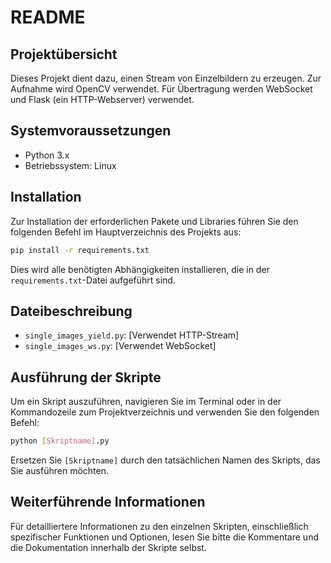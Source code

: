 # README

## Projektübersicht

Dieses Projekt dient dazu, einen Stream von Einzelbildern zu erzeugen. Zur Aufnahme wird OpenCV verwendet. Für Übertragung werden WebSocket und Flask (ein HTTP-Webserver) verwendet.

## Systemvoraussetzungen

- Python 3.x
- Betriebssystem: Linux

## Installation

Zur Installation der erforderlichen Pakete und Libraries führen Sie den folgenden Befehl im Hauptverzeichnis des Projekts aus:

```bash
pip install -r requirements.txt
```

Dies wird alle benötigten Abhängigkeiten installieren, die in der `requirements.txt`-Datei aufgeführt sind.

## Dateibeschreibung

- `single_images_yield.py`: [Verwendet HTTP-Stream]
- `single_images_ws.py`: [Verwendet WebSocket]

## Ausführung der Skripte

Um ein Skript auszuführen, navigieren Sie im Terminal oder in der Kommandozeile zum Projektverzeichnis und verwenden Sie den folgenden Befehl:

```bash
python [Skriptname].py
```

Ersetzen Sie `[Skriptname]` durch den tatsächlichen Namen des Skripts, das Sie ausführen möchten.

## Weiterführende Informationen

Für detailliertere Informationen zu den einzelnen Skripten, einschließlich spezifischer Funktionen und Optionen, lesen Sie bitte die Kommentare und die Dokumentation innerhalb der Skripte selbst.
